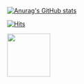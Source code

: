 [![Anurag's GitHub stats](https://github-readme-stats.vercel.app/api?username=KIMJINWOO4)](https://github.com/anuraghazra/github-readme-stats)


[![Hits](https://hits.seeyoufarm.com/api/count/incr/badge.svg?url=https%3A%2F%2Fgithub.com%2FKIMJINWOO4%2Fhit-counter&count_bg=%2379C83D&title_bg=%23555555&icon=&icon_color=%23E7E7E7&title=hits&edge_flat=false)](https://hits.seeyoufarm.com)

<a href="https://www.google.com/imgres?imgurl=https%3A%2F%2Favatars.githubusercontent.com%2Fu%2F14343537%3Fs%3D280%26v%3D4&tbnid=22NWyWxFeNaYOM&vet=12ahUKEwjDiZrrkIj-AhV5mlYBHS5zBWkQMygDegUIARDfAQ..i&imgrefurl=https%3A%2F%2Fgithub.com%2Ftistory&docid=tcUT1YhnJsoJvM&w=255&h=255&q=tistory&ved=2ahUKEwjDiZrrkIj-AhV5mlYBHS5zBWkQMygDegUIARDfAQ" height = "100" width="100"  align="left">
</a>
<a href="https://velog.io/@keroeroe14" target="_blank">
  <img src="https://encrypted-tbn0.gstatic.com/images?q=tbn:ANd9GcQ_ghdYUO5HV420Wp4YVEoxV4fSDZpJPG0pInGmlcbCIg&s" height = "100" width="100"  align="left">
</a>
<!--

**KIMJINWOO4/KIMJINWOO4** is a ✨ _special_ ✨ repository because
Here are some ideas to get you started:
- 🔭 I’m cur
